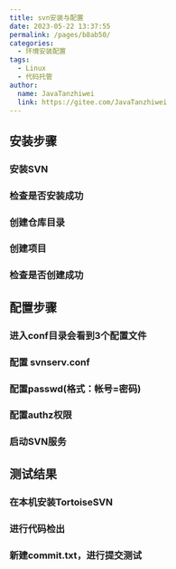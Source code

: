 ```yaml
---
title: svn安装与配置
date: 2023-05-22 13:37:55
permalink: /pages/b8ab50/
categories:
  - 环境安装配置
tags:
  - Linux
  - 代码托管
author: 
  name: JavaTanzhiwei
  link: https://gitee.com/JavaTanzhiwei
---
```


## 安装步骤

### 安装SVN
### 检查是否安装成功
### 创建仓库目录
### 创建项目
### 检查是否创建成功

## 配置步骤

### 进入conf目录会看到3个配置文件
### 配置 svnserv.conf
### 配置passwd(格式：帐号=密码)
### 配置authz权限
### 启动SVN服务

## 测试结果

### 在本机安装TortoiseSVN
### 进行代码检出
### 新建commit.txt，进行提交测试
